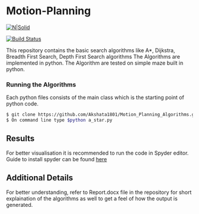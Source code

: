 # Motion-Planning
[![N|Solid](https://cldup.com/dTxpPi9lDf.thumb.png)](https://nodesource.com/products/nsolid)

[![Build Status](https://travis-ci.org/joemccann/dillinger.svg?branch=master)](https://travis-ci.org/joemccann/dillinger)

This repository contains the basic search algorithms like A*, Dijkstra, Breadth First Search, Depth First Search algorithms
The Algorithms are implemented in python.
The Algorithm are tested on simple maze built in python.



### Running the Algorithms

Each python files consists of the main class which is the starting point of python code.
```sh
$ git clone https://github.com/Akshata1801/Motion_Planning_Algorithms.git
$ On command line type $python a_star.py
```
## Results
 For better visualisation it is recommended to run the code in Spyder editor.
 Guide to install spyder can be found [here](https://docs.spyder-ide.org/installation.html)
 
 ## Additional Details
 For better understanding, refer to Report.docx file in the repository for short explaination of the algorithms as well to get a feel of how the output is generated.
